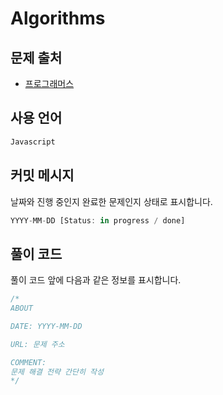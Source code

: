 # Algorithms

## 문제 출처
- [프로그래머스](https://programmers.co.kr/)

## 사용 언어
```javascript
Javascript
```

## 커밋 메시지
날짜와 진행 중인지 완료한 문제인지 상태로 표시합니다.
```javascript
YYYY-MM-DD [Status: in progress / done]
```

## 풀이 코드
풀이 코드 앞에 다음과 같은 정보를 표시합니다.
```javascript
/*
ABOUT

DATE: YYYY-MM-DD

URL: 문제 주소

COMMENT:
문제 해결 전략 간단히 작성
*/
```
